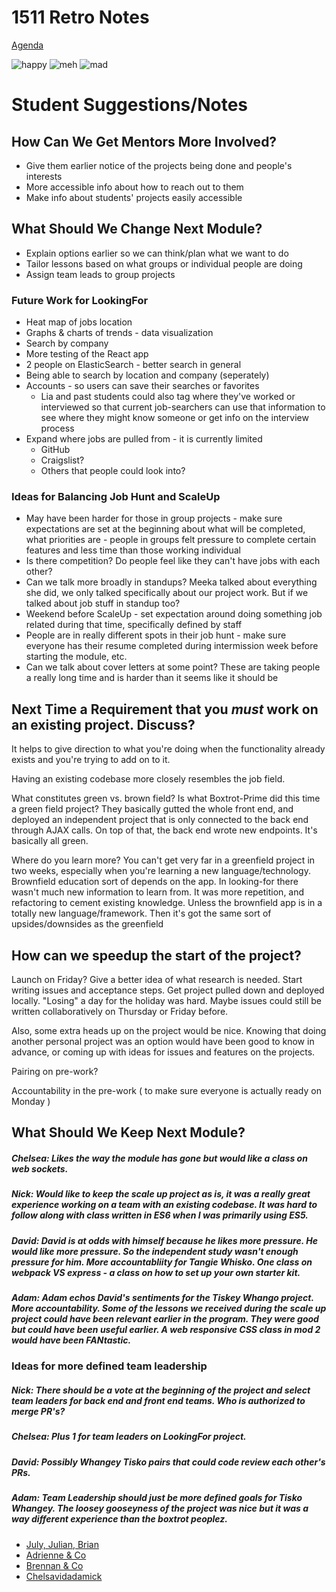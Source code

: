 # 1511 Retro Notes

[Agenda](https://gist.github.com/rrgayhart/cceff07e8666a08f843ed869de634026)

![happy](julian-happy.JPG)
![meh](scott-meh.JPG)
![mad](allan-mad.JPG)

# Student Suggestions/Notes

## How Can We Get Mentors More Involved?

- Give them earlier notice of the projects being done and people's interests
- More accessible info about how to reach out to them
- Make info about students' projects easily accessible

## What Should We Change Next Module?

- Explain options earlier so we can think/plan what we want to do
- Tailor lessons based on what groups or individual people are doing
- Assign team leads to group projects

### Future Work for LookingFor

* Heat map of jobs location
* Graphs & charts of trends - data visualization
* Search by company
* More testing of the React app
* 2 people on ElasticSearch - better search in general
* Being able to search by location and company (seperately)
* Accounts - so users can save their searches or favorites
  * Lia and past students could also tag where they've worked or interviewed so that current job-searchers can use that information to see where they might know someone or get info on the interview process
* Expand where jobs are pulled from - it is currently limited
  * GitHub
  * Craigslist?
  * Others that people could look into?

### Ideas for Balancing Job Hunt and ScaleUp

* May have been harder for those in group projects - make sure expectations are set at the beginning about what will be completed, what priorities are - people in groups felt pressure to complete certain features and less time than those working individual
* Is there competition? Do people feel like they can't have jobs with each other?
* Can we talk more broadly in standups? Meeka talked about everything she did, we only talked specifically about our project work. But if we talked about job stuff in standup too?
* Weekend before ScaleUp - set expectation around doing something job related during that time, specifically defined by staff
* People are in really different spots in their job hunt - make sure everyone has their resume completed during intermission week before starting the module, etc.
* Can we talk about cover letters at some point? These are taking people a really long time and is harder than it seems like it should be

## Next Time a Requirement that you *must* work on an existing project. Discuss?

It helps to give direction to what you're doing when the functionality already exists and you're trying to add on to it.

Having an existing codebase more closely resembles the job field.

What constitutes green vs. brown field? Is what Boxtrot-Prime did this time a green field project? They basically gutted the whole front end, and deployed an independent project that is only connected to the back end through AJAX calls. On top of that, the back end wrote new endpoints. It's basically all green.

Where do you learn more? You can't get very far in a greenfield project in two weeks, especially when you're learning a new language/technology. Brownfield education sort of depends on the app. In looking-for there wasn't much new information to learn from. It was more repetition, and refactoring to cement existing knowledge. Unless the brownfield app is in a totally new language/framework. Then it's got the same sort of upsides/downsides as the greenfield


## How can we speedup the start of the project?

Launch on Friday? Give a better idea of what research is needed. Start writing issues and acceptance steps. Get project pulled down and deployed locally. "Losing" a day for the holiday was hard. Maybe issues could still be written collaboratively on Thursday or Friday before.

Also, some extra heads up on the project would be nice. Knowing that doing another personal project was an option would have been good to know in advance, or coming up with ideas for issues and features on the projects.

Pairing on pre-work?

Accountability in the pre-work ( to make sure everyone is actually ready on Monday )

## What Should We Keep Next Module?

##### Chelsea: Likes the way the module has gone but would like a class on web sockets.

##### Nick: Would like to keep the scale up project as is, it was a really great experience working on a team with an existing codebase. It was hard to follow along with class written in ES6 when I was primarily using ES5.

##### David: David is at odds with himself because he likes more pressure. He would like more pressure. So the independent study wasn't enough pressure for him. More accountabliity for Tangie Whisko. One class on webpack VS express - a class on how to set up your own starter kit.

##### Adam: Adam echos David's sentiments for the Tiskey Whango project. More accountability. Some of the lessons we received during the scale up project could have been relevant earlier in the program. They were good but could have been useful earlier. A web responsive CSS class in mod 2 would have been FANtastic.

### Ideas for more defined team leadership

##### Nick: There should be a vote at the beginning of the project and select team leaders for back end and front end teams. Who is authorized to merge PR's?

##### Chelsea: Plus 1 for team leaders on LookingFor project.

##### David: Possibly Whangey Tisko pairs that could code review each other's PRs.

##### Adam: Team Leadership should just be more defined goals for Tisko Whangey. The loosey gooseyness of the project was nice but it was a way different experience than the boxtrot peoplez.

- [July, Julian, Brian](https://gist.github.com/julyytran/2c7776c9c631d0318750cd2f9b91fcdc)
- [Adrienne & Co](https://gist.github.com/adriennedomingus/047b887d80fd13ef79e0b3e8d7c663a1)
- [Brennan & Co](https://gist.github.com/brennanholtzclaw/099af12f86a9ae92d15d3ff048685665)
- [Chelsavidadamick](https://gist.github.com/NickyBobby/187373fc186183c16241c25f4f7e5465#file-week_6_wrapup-md)
